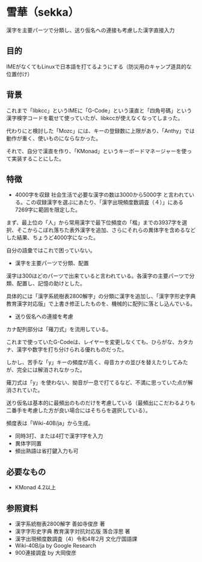 # 雪華（sekka）
漢字を主要パーツで分類し、送り仮名への連接も考慮した漢字直接入力

## 目的
IMEがなくてもLinuxで日本語を打てるようにする（防災用のキャンプ道具的な位置付け）

## 背景
これまで「libkcc」というIMEに「G-Code」という漢直と「四角号碼」という漢字検字コードを載せて使っていたが、libkccが使えなくなってしまった。

代わりにと検討した「Mozc」には、キーの登録数に上限があり、「Anthy」では動作が重く、使いものにならなかった。

それで、自分で漢直を作り、「KMonad」というキーボードマネージャーを使って実装することにした。

## 特徴
- 4000字を収録
社会生活で必要な漢字の数は3000から5000字
と言われている。この収録漢字を選ぶにあたり、「漢字出現頻度数調査（４）」にある7269字に範囲を限定した。

まず、最上位の「人」から常用漢字で最下位頻度の「楷」までの3937字を選択、そこからこぼれ落ちた表外漢字を追加、さらにそれらの異体字を含めるなどした結果、ちょうど4000字になった。

自分の語彙ではこれで困っていない。

- 漢字を主要パーツで分類、配置

漢字は300ほどのパーツで出来ていると言われている。各漢字の主要パーツで分類、配置し、記憶の助けとした。

具体的には「漢字系統樹表2800解字」の分類に漢字を追加し、「漢字字形史字典 教育漢字対応版」で上書き修正したものを、機械的に配列に落とし込んでいる。

- 送り仮名への連接を考慮

カナ配列部分は「薙刀式」を流用している。

これまで使っていたG-Codeは、レイヤーを変更しなくても、ひらがな、カタカナ、漢字や数字を打ち分けられる優れものだった。

しかし、苦手な「y」キーの頻度が高く、母音カナの並びを替えたりしてみたが、完全には解消されなかった。

薙刀式は「y」を使わない、拗音が一息で打てるなど、不満に思っていた点が解消されていた。

送り仮名は基本的に最頻出のものだけを考慮している（最頻出にこだわるよりも二番手を考慮した方が良い場合にはそちらを選択している）。

頻度表は「Wiki-40B/ja」から生成。

- 同時3打、または4打で漢字1字を入力
- 異体字同置
- 頻出熟語は省打鍵入力も可

## 必要なもの
- KMonad 4.2以上

## 参照資料
- 漢字系統樹表2800解字 善如寺俊彦 著
- 漢字字形史字典 教育漢字対抗対応版 落合淳思 著
- 漢字出現頻度数調査（4）令和4年2月 文化庁国語課
- Wiki-40B/ja by Google Research
- 900連接調査 by 大岡俊彦
